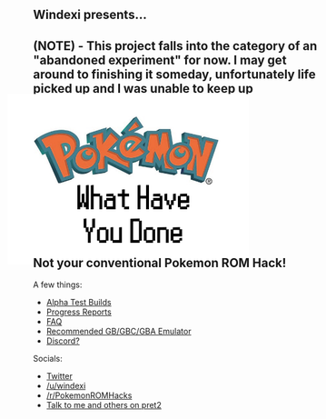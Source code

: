## Windexi presents...
## (NOTE) - This project falls into the category of an "abandoned experiment" for now. I may get around to finishing it someday, unfortunately life picked up and I was unable to keep up development.


<a name="top" href="http://github.com/Windexi/pwhyd/"><img align="middle" style="margin: -45px;" src="https://github.com/Windexi/pwhyd/blob/master/pwhyd.png?raw=true"></a>


## Not your conventional Pokemon ROM Hack!

A few things:
- [Alpha Test Builds](https://github.com/Windexi/pwhyd/blob/master/BUILDS.md)
- [Progress Reports](https://github.com/Windexi/pwhyd/blob/master/UPDATES.md)
- [FAQ](https://github.com/Windexi/pwhyd/blob/master/FAQ.md)
- [Recommended GB/GBC/GBA Emulator](https://mgba.io/)
- [Discord?](https://github.com/Windexi/pwhyd/blob/master/DISCORD.md)

Socials:
- [Twitter](http://twitter.com/windexi)
- [/u/windexi](http://reddit.com/u/windexi)
- [/r/PokemonROMHacks](http://reddit.com/r/pokemonROMhacks)
- [Talk to me and others on pret2](https://discord.gg/Nk4kCE7)

